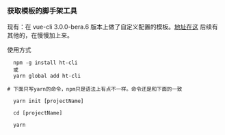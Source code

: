 ### 获取模板的脚手架工具

现有：在 vue-cli 3.0.0-bera.6 版本上做了自定义配置的模板。[地址在这](https://github.com/HOTAO/vueTemplate)
后续有其他的，在慢慢加上来。

使用方式

```
  npm -g install ht-cli
  或
  yarn global add ht-cli

# 下面只写yarn的命令，npm只是语法上有点不一样。命令还是和下面的一致

  yarn init [projectName]

  cd [projectName]

  yarn
```
